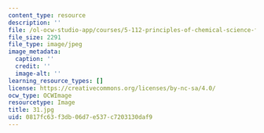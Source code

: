 ```yaml
---
content_type: resource
description: ''
file: /ol-ocw-studio-app/courses/5-112-principles-of-chemical-science-fall-2005/0817fc63f3db06d7e537c7203130daf9_31.jpg
file_size: 2291
file_type: image/jpeg
image_metadata:
  caption: ''
  credit: ''
  image-alt: ''
learning_resource_types: []
license: https://creativecommons.org/licenses/by-nc-sa/4.0/
ocw_type: OCWImage
resourcetype: Image
title: 31.jpg
uid: 0817fc63-f3db-06d7-e537-c7203130daf9
---
```

